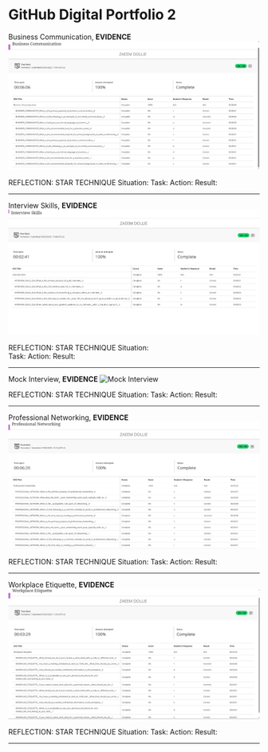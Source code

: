 GitHub Digital Portfolio 2
======

Business Communication,
**EVIDENCE**
![Business Communication](Business%20Communication.PNG)

REFLECTION: STAR TECHNIQUE
Situation: 
Task: 
Action: 
Result: 

---

Interview Skills,
**EVIDENCE**
![Interview Skills](Interview%20Skills.PNG)

REFLECTION: STAR TECHNIQUE
Situation:  
Task: 
Action: 
Result: 

---

Mock Interview,
**EVIDENCE**
![Mock Interview](Personality%20Assessment.PNG)

REFLECTION: STAR TECHNIQUE
Situation: 
Task: 
Action: 
Result: 

---

Professional Networking,
**EVIDENCE**
![Professional Networking](Professional%20Networking.PNG)

REFLECTION: STAR TECHNIQUE
Situation: 
Task: 
Action: 
Result: 

---

Workplace Etiquette,
**EVIDENCE**
![Workplace Etiquette](Workplace%20Etiquette.PNG)

REFLECTION: STAR TECHNIQUE
Situation: 
Task: 
Action: 
Result: 

---
